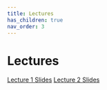 ```yaml
---
title: Lectures
has_children: true
nav_order: 3
---
```


# Lectures

[Lecture 1 Slides](lecture01.md.slides.pdf)
[Lecture 2 Slides](lecture02.md.slides.pdf)
